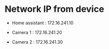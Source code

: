 # Network IP from device

* Home assistant : 172.16.241.10

* Camera 1 : 172.16.241.20
* Camera 2 : 172.16.241.30
